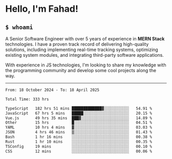 <h1>Hello, I'm Fahad!</h1>

<h2><code>$ whoami</code></h2>

A Senior Software Engineer with over 5 years of experience in **MERN Stack** technologies. I have a proven track record of delivering high-quality solutions, including implementing real-time tracking systems, optimizing existing system modules, and integrating third-party software applications.

With experience in JS technologies, I'm looking to share my knowledge with the programming community and develop some cool projects along the way.

---

<!--START_SECTION:waka-->

```txt
From: 18 October 2024 - To: 18 April 2025

Total Time: 333 hrs

TypeScript   182 hrs 51 mins █████████████▓░░░░░░░░░░░   54.91 %
JavaScript   67 hrs 5 mins   █████░░░░░░░░░░░░░░░░░░░░   20.15 %
Vue.js       49 hrs 35 mins  ███▓░░░░░░░░░░░░░░░░░░░░░   14.89 %
Other        15 hrs          █░░░░░░░░░░░░░░░░░░░░░░░░   04.51 %
YAML         10 hrs 4 mins   ▓░░░░░░░░░░░░░░░░░░░░░░░░   03.03 %
JSON         4 hrs 46 mins   ▒░░░░░░░░░░░░░░░░░░░░░░░░   01.43 %
Bash         1 hr 16 mins    ░░░░░░░░░░░░░░░░░░░░░░░░░   00.38 %
Rust         1 hr 10 mins    ░░░░░░░░░░░░░░░░░░░░░░░░░   00.35 %
TSConfig     19 mins         ░░░░░░░░░░░░░░░░░░░░░░░░░   00.10 %
CSS          12 mins         ░░░░░░░░░░░░░░░░░░░░░░░░░   00.06 %
```

<!--END_SECTION:waka-->

<!--
**heyFahad/heyFahad** is a ✨ _special_ ✨ repository because its `README.md` (this file) appears on your GitHub profile.

Here are some ideas to get you started:

- 🔭 I’m currently working on ...
- 🌱 I’m currently learning ...
- 👯 I’m looking to collaborate on ...
- 🤔 I’m looking for help with ...
- 💬 Ask me about ...
- 📫 How to reach me: ...
- 😄 Pronouns: ...
- ⚡ Fun fact: ...
-->
